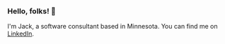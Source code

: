 ### Hello, folks! 👋 
I'm Jack, a software consultant based in Minnesota.
You can find me on [LinkedIn](http://www.linkedin.com/in/jack-sloan).
